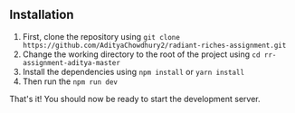 ## Installation

1. First, clone the repository using `git clone https://github.com/AdityaChowdhury2/radiant-riches-assignment.git`
2. Change the working directory to the root of the project using `cd rr-assignment-aditya-master`
3. Install the dependencies using `npm install` or `yarn install`
4. Then run the `npm run dev`

That's it! You should now be ready to start the development server.
